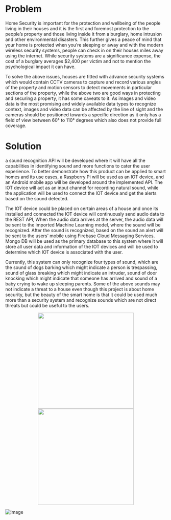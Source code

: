 # Problem

Home Security is important for the protection and wellbeing of the people living in their houses and it is the first and foremost protection to the people’s property and those living inside it from a burglary, home intrusion and other environmental disasters. This further gives a peace of mind that your home is protected when you’re sleeping or away and with the modern wireless security systems, people can check in on their houses miles away using the internet. While security systems are a significance expense, the cost of a burglary averages $2,400 per victim and not to mention the psychological impact it can have. 

To solve the above issues, houses are fitted with advance security systems which would contain CCTV cameras to capture and record various angles of the property and motion sensors to detect movements in particular sections of the property, while the above two are good ways in protecting and securing a property, it has some caveats to it.
As images and video data is the most promising and widely available data types to recognize context, images and video data can be affected by the line of sight and the cameras should be positioned towards a specific direction as it only has a field of view between 60° to 110° degrees which also does not provide full coverage.

# Solution

a sound recognition API will be developed where it will have all the capabilities in identifying sound and more functions to cater the user experience. 
To better demonstrate how this product can be applied to smart homes and its use cases, a Raspberry Pi will be used as an IOT device, and an Android mobile app will be developed around the implemented API. The IOT device will act as an input channel for recording natural sound, while the application will be used to connect the IOT device and get the alerts based on the sound detected.

The IOT device could be placed on certain areas of a house and once its installed and connected the IOT device will continuously send audio data to the REST API, When the audio data arrives at the server, the audio data will be sent to the imported Machine Learning model, where the sound will be recognized. After the sound is recognized, based on the sound an alert will be sent to the users’ mobile using Firebase Cloud Messaging Services. Mongo DB will be used as the primary database to this system where it will store all user data and information of the IOT devices and will be used to determine which IOT device is associated with the user.

Currently, this system can only recognize four types of sound, which are the sound of dogs barking which might indicate a person is trespassing, sound of glass breaking which might indicate an intruder, sound of door knocking which might indicate that someone has arrived and sound of a baby crying to wake up sleeping parents. Some of the above sounds may not indicate a threat to a house even though this project is about home security, but the beauty of the smart home is that it could be used much more than a security system and recognize sounds which are not direct threats but could be useful to the users.


<p align="center">
  <img width="300" src="https://user-images.githubusercontent.com/52739523/154853960-483ca32d-e532-4946-bf64-624f9d084a1e.png">
   <img width="300" src="https://user-images.githubusercontent.com/52739523/154853969-46d2341e-a73b-4f71-b56e-b4c2b30038aa.png">
</p>

![image](https://user-images.githubusercontent.com/52739523/154854337-e11ab1a1-0003-4e3b-8e7b-916764d8d62f.png)




